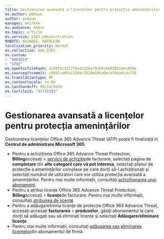```yaml
---
title: Gestionarea avansată a licențelor pentru protecția amenințărilor
ms.author: pebaum
author: pebaum
manager: mnirkhe
ms.audience: Admin
ms.topic: article
ms.service: o365-administration
ROBOTS: NOINDEX, NOFOLLOW
localization_priority: Normal
ms.collection: Adm_O365
ms.custom:
- "9003019"
- "5782"
ms.openlocfilehash: 1c6bf3c43177da2c22bef9350ceb03081bec285e
ms.sourcegitcommit: c6692ce0fa1358ec3529e59ca0ecdfdea4cdc759
ms.translationtype: MT
ms.contentlocale: ro-RO
ms.lasthandoff: 09/14/2020
ms.locfileid: "47715393"
---
```

# <a name="advanced-threat-protection-license-management"></a>Gestionarea avansată a licențelor pentru protecția amenințărilor

Gestionarea licențelor Office 365 Advance Threat (ATP) poate fi finalizată în  **Centrul de administrare Microsoft 365**.

- Pentru a achiziționa Office 365 Advance Threat Protection, **Billing**accesați  >  [servicii de achiziție](https://go.microsoft.com/fwlink/p/?linkid=868433)de facturare, selectați pagina de **completare** din **alte categorii care vă pot interesa**, selectați planul de protecție a amenințărilor complexe pe care doriți să-l achiziționați și selectați numărul de utilizatori care vor utiliza protecția avansată a amenințărilor. Pentru mai multe informații, consultați [achiziționarea unui abonament](https://docs.microsoft.com/microsoft-365/commerce/subscriptions/upgrade-to-different-plan).
- Pentru a atribui licențe Office 365 Advance Threat Protection, **Billing**accesați  >  **licențe**de facturare. Pentru mai multe informații, consultați  [atribuirea de licențe](https://docs.microsoft.com/microsoft-365/admin/manage/assign-licenses-to-users).  
- Pentru a adăuga/elimina licențe de protecție Office 365 Advance Threat, accesați accesați **facturarea**  >  **produselor**, găsiți abonamentul la care doriți să adăugați sau să eliminați licențe și selectați **Adăugare/eliminare licențe**.  
- Pentru mai multe informații, consultați [adăugarea sau eliminarea licențelor](https://docs.microsoft.com/microsoft-365/commerce/licenses/buy-licenses?view=o365-worldwide#add-or-remove-licenses-for-your-business-subscription)din abonamentul de firmă.
